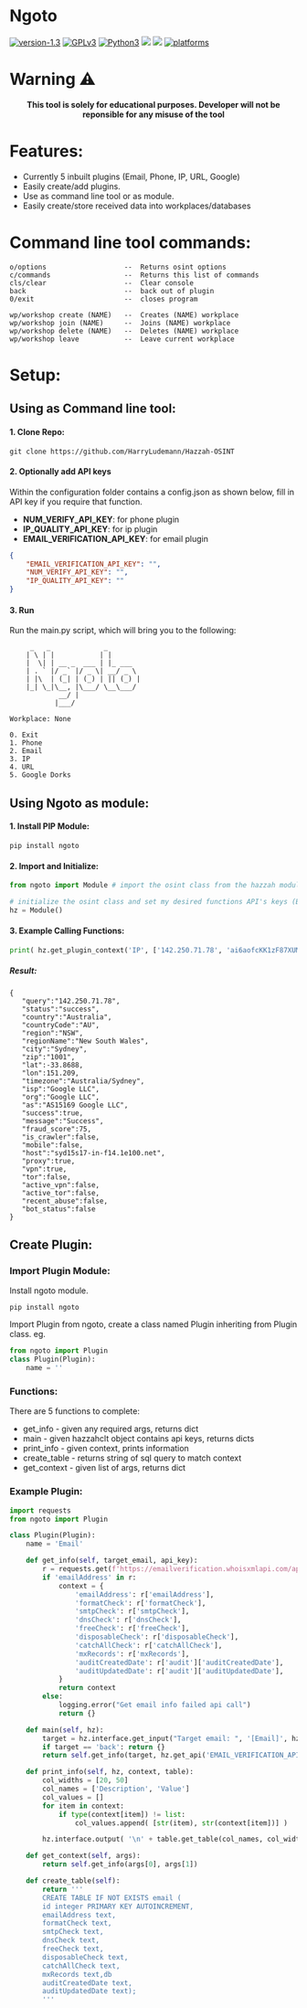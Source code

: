 # Ngoto
[![version-1.3](https://img.shields.io/badge/version-0.0.15-blue)](https://github.com/Datalux/Osintgram/releases/tag/1.3)
[![GPLv3](https://img.shields.io/badge/license-GPLv3-blue)](https://img.shields.io/badge/license-GPLv3-blue)
[![Python3](https://img.shields.io/badge/language-Python3-blue)](https://img.shields.io/badge/language-Python3-red)
[![](https://img.shields.io/badge/Built%20with-❤-blue.svg?style=flat-square)]()
[![](https://github.com/harryludemann/ngoto/workflows/pytests/badge.svg)]()
[![platforms](https://img.shields.io/badge/platform-windows%20%7C%20linux-blue)](https://github.com/loseys/Oblivion/)

# Warning :warning:

<p align="center"><b>This tool is solely for educational purposes. Developer will not be reponsible for any misuse of the tool</b></p>    
    

# Features:
* Currently 5 inbuilt plugins (Email, Phone, IP, URL, Google)  
* Easily create/add plugins.
* Use as command line tool or as module.
* Easily create/store received data into workplaces/databases

# Command line tool commands:
    o/options                   --  Returns osint options
    c/commands                  --  Returns this list of commands
    cls/clear                   --  Clear console
    back                        --  back out of plugin
    0/exit                      --  closes program

    wp/workshop create (NAME)   --  Creates (NAME) workplace
    wp/workshop join (NAME)     --  Joins (NAME) workplace
    wp/workshop delete (NAME)   --  Deletes (NAME) workplace
    wp/workshop leave           --  Leave current workplace
# Setup:
## Using as Command line tool:
#### 1. Clone Repo:
```
git clone https://github.com/HarryLudemann/Hazzah-OSINT
```
#### 2. Optionally add API keys
Within the configuration folder contains a config.json as shown below, fill in API key if you require that function.
* **NUM_VERIFY_API_KEY**: for phone plugin
* **IP_QUALITY_API_KEY**: for ip plugin
* **EMAIL_VERIFICATION_API_KEY**: for email plugin
```json
{
    "EMAIL_VERIFICATION_API_KEY": "",
    "NUM_VERIFY_API_KEY": "",
    "IP_QUALITY_API_KEY": ""
}
```
#### 3. Run
Run the main.py script, which will bring you to the following:
```
     _   _             _
    | \ | |           | |
    |  \| | __ _  ___ | |_ ___
    | . ` |/ _` |/ _ \| __/ _ \
    | |\  | (_| | (_) | || (_) |
    |_| \_|\__, |\___/ \__\___/
            __/ |
           |___/

Workplace: None

0. Exit
1. Phone
2. Email
3. IP
4. URL
5. Google Dorks
```

## Using Ngoto as module:
#### 1. Install PIP Module:
```
pip install ngoto
```
#### 2. Import and Initialize:
```python
from ngoto import Module # import the osint class from the hazzah module

# initialize the osint class and set my desired functions API's keys (Below are fake API keys)
hz = Module()
```
#### 3. Example Calling Functions:
```python
print( hz.get_plugin_context('IP', ['142.250.71.78', 'ai6aofcKK1zF87XUMPzoN1s8Nx07r5Rr']) )
```
##### Result:
```
{
   "query":"142.250.71.78",
   "status":"success",
   "country":"Australia",
   "countryCode":"AU",
   "region":"NSW",
   "regionName":"New South Wales",
   "city":"Sydney",
   "zip":"1001",
   "lat":-33.8688,
   "lon":151.209,
   "timezone":"Australia/Sydney",
   "isp":"Google LLC",
   "org":"Google LLC",
   "as":"AS15169 Google LLC",
   "success":true,
   "message":"Success",
   "fraud_score":75,
   "is_crawler":false,
   "mobile":false,
   "host":"syd15s17-in-f14.1e100.net",
   "proxy":true,
   "vpn":true,
   "tor":false,
   "active_vpn":false,
   "active_tor":false,
   "recent_abuse":false,
   "bot_status":false
}
```

## Create Plugin:
### Import Plugin Module:
Install ngoto module.
```
pip install ngoto
```
Import Plugin from ngoto, create a class named Plugin inheriting from Plugin class. eg.
```python
from ngoto import Plugin
class Plugin(Plugin):
    name = ''
``` 

     
### Functions:
There are 5 functions to complete:  
* get_info - given any required args, returns dict 
* main - given hazzahclt object contains api keys, returns dicts   
* print_info - given context, prints information
* create_table - returns string of sql query to match context   
* get_context - given list of args, returns dict

### Example Plugin:
```python
import requests
from ngoto import Plugin

class Plugin(Plugin):
    name = 'Email'

    def get_info(self, target_email, api_key):
        r = requests.get(f'https://emailverification.whoisxmlapi.com/api/v1?apiKey={api_key}&emailAddress=' + target_email ).json()
        if 'emailAddress' in r:   
            context = {
                'emailAddress': r['emailAddress'],
                'formatCheck': r['formatCheck'],
                'smtpCheck': r['smtpCheck'],
                'dnsCheck': r['dnsCheck'],
                'freeCheck': r['freeCheck'],
                'disposableCheck': r['disposableCheck'],
                'catchAllCheck': r['catchAllCheck'],
                'mxRecords': r['mxRecords'],
                'auditCreatedDate': r['audit']['auditCreatedDate'],
                'auditUpdatedDate': r['audit']['auditUpdatedDate'],
            }
            return context
        else:
            logging.error("Get email info failed api call")
            return {}

    def main(self, hz):
        target = hz.interface.get_input("Target email: ", '[Email]', hz.current_pos)
        if target == 'back': return {}
        return self.get_info(target, hz.get_api('EMAIL_VERIFICATION_API_KEY'))

    def print_info(self, hz, context, table):
        col_widths = [20, 50]
        col_names = ['Description', 'Value']
        col_values = []
        for item in context:
            if type(context[item]) != list:
                col_values.append( [str(item), str(context[item])] )

        hz.interface.output( '\n' + table.get_table(col_names, col_widths, col_values) )

    def get_context(self, args):
        return self.get_info(args[0], args[1])

    def create_table(self):
        return '''
        CREATE TABLE IF NOT EXISTS email (
        id integer PRIMARY KEY AUTOINCREMENT,
        emailAddress text,
        formatCheck text,
        smtpCheck text,
        dnsCheck text,
        freeCheck text,
        disposableCheck text,
        catchAllCheck text,
        mxRecords text,db
        auditCreatedDate text,
        auditUpdatedDate text);
        '''
```
